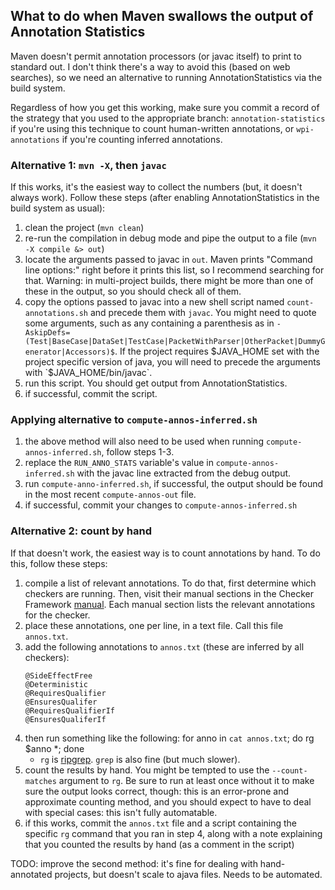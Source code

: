 ## What to do when Maven swallows the output of Annotation Statistics

Maven doesn't permit annotation processors (or javac itself) to print to
standard out. I don't think there's a way to avoid this (based on web searches),
so we need an alternative to running AnnotationStatistics via the build system.

Regardless of how you get this working, make sure you commit a record of the strategy
that you used to the appropriate branch: `annotation-statistics` if you're using this
technique to count human-written annotations, or `wpi-annotations` if you're counting
inferred annotations. 

### Alternative 1: `mvn -X`, then `javac`

If this works, it's the easiest way to collect the numbers (but, it doesn't always
work). Follow these steps (after enabling AnnotationStatistics in the build system as usual):
1. clean the project (`mvn clean`)
2. re-run the compilation in debug mode and pipe the output to a file (`mvn -X compile &> out`)
3. locate the arguments passed to javac in `out`. Maven prints "Command line options:" right before it prints
this list, so I recommend searching for that. Warning: in multi-project builds, there might be more than one
of these in the output, so you should check all of them.
4. copy the options passed to javac into a new shell script named `count-annotations.sh` and precede them with `javac`. You might need to quote some arguments, such as any containing a parenthesis as in `-AskipDefs=(Test|BaseCase|DataSet|TestCase|PacketWithParser|OtherPacket|DummyGenerator|Accessors)$`.  If the project requires $JAVA_HOME set with the project specific version of java, you will need to precede the arguments with `$JAVA_HOME/bin/javac`.
5. run this script. You should get output from AnnotationStatistics.
6. if successful, commit the script.

### Applying alternative to `compute-annos-inferred.sh`
1. the above method will also need to be used when running `compute-annos-inferred.sh`, follow steps 1-3.  
2. replace the `RUN_ANNO_STATS` variable's value in `compute-annos-inferred.sh` with the javac line extracted from the debug output.
3. run `compute-anno-inferred.sh`, if successful, the output should be found in the most recent `compute-annos-out` file. 
4. if successful, commit your changes to `compute-annos-inferred.sh`

### Alternative 2: count by hand

If that doesn't work, the easiest way is to count annotations by hand. To do this, follow these steps:
1. compile a list of relevant annotations. To do that, first determine which checkers are running. Then,
visit their manual sections in the Checker Framework [manual](checkerframework.org/manual). Each manual
section lists the relevant annotations for the checker.
2. place these annotations, one per line, in a text file. Call this file `annos.txt`.
3. add the following annotations to `annos.txt` (these are inferred by all checkers):
   ```@Pure
   @SideEffectFree
   @Deterministic
   @RequiresQualifier
   @EnsuresQualifer
   @RequiresQualifierIf
   @EnsuresQualiferIf
   ```
4. then run something like the following: for anno in `cat annos.txt`; do rg $anno *; done
   * `rg` is [ripgrep](https://github.com/BurntSushi/ripgrep). `grep` is also fine (but much slower).
5. count the results by hand. You might be tempted to use the `--count-matches` argument to `rg`.
Be sure to run at least once without it to make sure the output looks correct, though: this is
an error-prone and approximate counting method, and you should expect to have to deal with special
cases: this isn't fully automatable.
6. if this works, commit the `annos.txt` file and a script containing the specific `rg` command
that you ran in step 4, along with a note explaining that you counted the results by hand (as a comment
in the script)

TODO: improve the second method: it's fine for dealing with hand-annotated projects, but doesn't
scale to ajava files. Needs to be automated.
